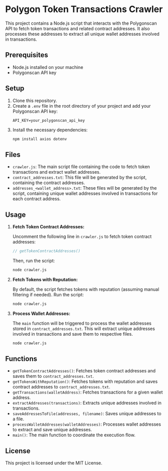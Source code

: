 
# Polygon Token Transactions Crawler

This project contains a Node.js script that interacts with the Polygonscan API to fetch token transactions and related contract addresses. It also processes these addresses to extract all unique wallet addresses involved in transactions.

## Prerequisites

- Node.js installed on your machine
- Polygonscan API key

## Setup

1. Clone this repository.
2. Create a `.env` file in the root directory of your project and add your Polygonscan API key:
   ```
   API_KEY=your_polygonscan_api_key
   ```
3. Install the necessary dependencies:
   ```bash
   npm install axios dotenv
   ```

## Files

- `crawler.js`: The main script file containing the code to fetch token transactions and extract wallet addresses.
- `contract_addresses.txt`: This file will be generated by the script, containing the contract addresses.
- `addresses_<wallet_address>.txt`: These files will be generated by the script, containing unique wallet addresses involved in transactions for each contract address.

## Usage

1. **Fetch Token Contract Addresses:**

   Uncomment the following line in `crawler.js` to fetch token contract addresses:
   ```javascript
   // getTokenContractAddresses()
   ```

   Then, run the script:
   ```bash
   node crawler.js
   ```

2. **Fetch Tokens with Reputation:**

   By default, the script fetches tokens with reputation (assuming manual filtering if needed). Run the script:
   ```bash
   node crawler.js
   ```

3. **Process Wallet Addresses:**

   The `main` function will be triggered to process the wallet addresses stored in `contract_addresses.txt`. This will extract unique addresses involved in transactions and save them to respective files.

   ```bash
   node crawler.js
   ```

## Functions

- `getTokenContractAddresses()`: Fetches token contract addresses and saves them to `contract_addresses.txt`.
- `getTokensWithReputation()`: Fetches tokens with reputation and saves contract addresses to `contract_addresses.txt`.
- `getTransactions(walletAddress)`: Fetches transactions for a given wallet address.
- `extractAddresses(transactions)`: Extracts unique addresses involved in transactions.
- `saveAddressesToFile(addresses, filename)`: Saves unique addresses to a file.
- `processWalletAddresses(walletAddresses)`: Processes wallet addresses to extract and save unique addresses.
- `main()`: The main function to coordinate the execution flow.

## License

This project is licensed under the MIT License.

